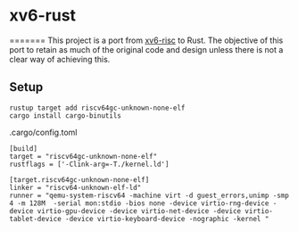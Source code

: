 # xv6-rust

=======
This project is a port from [xv6-risc](https://github.com/mit-pdos/xv6-riscv) to Rust.
The objective of this port to retain as much of the original code and design unless there is not a
clear way of achieving this.

## Setup
```
rustup target add riscv64gc-unknown-none-elf
cargo install cargo-binutils
```


.cargo/config.toml
```
[build]
target = "riscv64gc-unknown-none-elf"
rustflags = ['-Clink-arg=-T./kernel.ld']

[target.riscv64gc-unknown-none-elf]
linker = "riscv64-unknown-elf-ld"
runner = "qemu-system-riscv64 -machine virt -d guest_errors,unimp -smp 4 -m 128M  -serial mon:stdio -bios none -device virtio-rng-device -device virtio-gpu-device -device virtio-net-device -device virtio-tablet-device -device virtio-keyboard-device -nographic -kernel "
```

